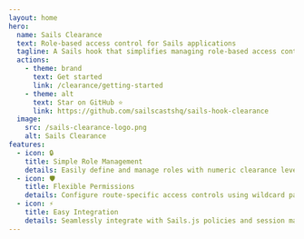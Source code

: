```yaml
---
layout: home
hero:
  name: Sails Clearance
  text: Role-based access control for Sails applications
  tagline: A Sails hook that simplifies managing role-based access control (RBAC) with numeric clearance levels.
  actions:
    - theme: brand
      text: Get started
      link: /clearance/getting-started
    - theme: alt
      text: Star on GitHub ⭐️
      link: https://github.com/sailscastshq/sails-hook-clearance
  image:
    src: /sails-clearance-logo.png
    alt: Sails Clearance
features:
  - icon: 🔒
    title: Simple Role Management
    details: Easily define and manage roles with numeric clearance levels, from guest access to superadmin privileges.
  - icon: 🛡️
    title: Flexible Permissions
    details: Configure route-specific access controls using wildcard patterns and clearance levels for granular permission management.
  - icon: ⚡
    title: Easy Integration
    details: Seamlessly integrate with Sails.js policies and session management for robust authentication and authorization.
---
```

